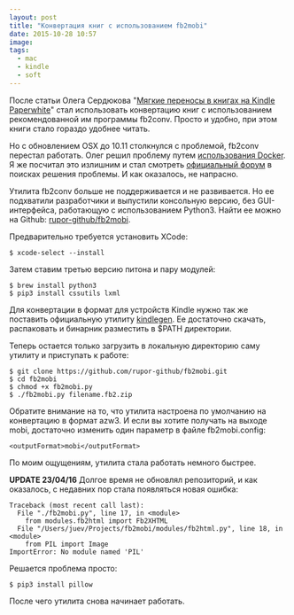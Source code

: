 ```yaml
---
layout: post
title: "Конвертация книг с использованием fb2mobi"
date: 2015-10-28 10:57
image:
tags:
  - mac
  - kindle
  - soft
---
```


После статьи Олега Сердюкова "[Мягкие переносы в книгах на Kindle Paperwhite](http://ctrld.me/blog/2014/11/12/soft-hyphen-kindle-paperwhite/)" стал использовать конвертацию книг с использованием рекомендованной им программы fb2conv. Просто и удобно, при этом книги стало гораздо удобнее читать.

Но с обновлением OSX до 10.11 столкнулся с проблемой, fb2conv перестал работать. Олег решил проблему путем [использования Docker](http://ctrld.me/blog/2015/10/19/convert-fb2-in-docker/ "Конвертирование книг FB2 с использованием fb2conv в Docker"). Я же посчитал это излишним и стал смотреть [официальный форум](http://www.the-ebook.org/forum/viewtopic.php?t=28447) в поисках решения проблемы. И как оказалось, не напрасно.

Утилита fb2conv больше не поддерживается и не развивается. Но ее подхватили разработчики и выпустили консольную версию, без GUI-интерфейса, работающую с использованием Python3. Найти ее можно на Github: [rupor-github/fb2mobi](https://github.com/rupor-github/fb2mobi).

Предварительно требуется установить XCode:

    $ xcode-select --install

Затем ставим третью версию питона и пару модулей:

    $ brew install python3
    $ pip3 install cssutils lxml

Для конвертации в формат для устройств Kindle нужно так же поставить официальную утилиту [kindlegen](http://www.amazon.com/gp/feature.html?ie=UTF8&docId=1000234621). Ее достаточно скачать, распаковать и бинарник разместить в $PATH директории.

Теперь остается только загрузить в локальную директорию саму утилиту и приступать к работе:

    $ git clone https://github.com/rupor-github/fb2mobi.git
    $ cd fb2mobi
    $ chmod +x fb2mobi.py
    $ ./fb2mobi.py filename.fb2.zip

Обратите внимание на то, что утилита настроена по умолчанию на конвертацию в формат azw3. И если вы хотите получать на выходе mobi, достаточно изменить один параметр в файле fb2mobi.config:

    <outputFormat>mobi</outputFormat>

По моим ощущениям, утилита стала работать немного быстрее.

**UPDATE 23/04/16** Долгое время не обновлял репозиторий, и как оказалось, с недавних пор стала появляться новая ошибка:

    Traceback (most recent call last):
      File "./fb2mobi.py", line 17, in <module>
        from modules.fb2html import Fb2XHTML
      File "/Users/juev/Projects/fb2mobi/modules/fb2html.py", line 18, in <module>
        from PIL import Image
    ImportError: No module named 'PIL'

Решается проблема просто:

    $ pip3 install pillow

После чего утилита снова начинает работать.
